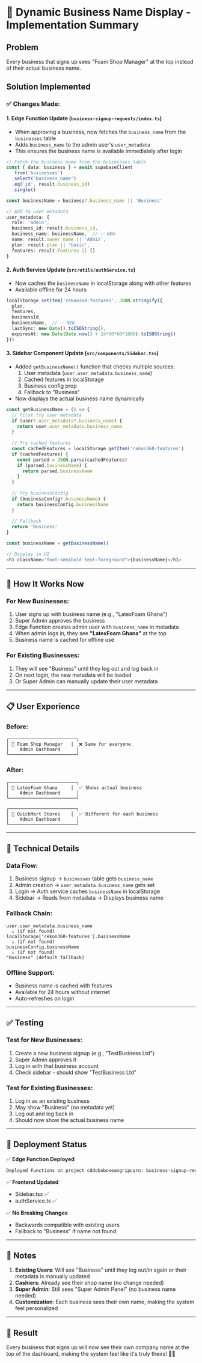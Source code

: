 # 🏢 Dynamic Business Name Display - Implementation Summary

## Problem
Every business that signs up sees "Foam Shop Manager" at the top instead of their actual business name.

## Solution Implemented

### ✅ **Changes Made:**

#### 1. **Edge Function Update** (`business-signup-requests/index.ts`)
- When approving a business, now fetches the `business_name` from the `businesses` table
- Adds `business_name` to the admin user's `user_metadata`
- This ensures the business name is available immediately after login

```typescript
// Fetch the business name from the businesses table
const { data: business } = await supabaseClient
  .from('businesses')
  .select('business_name')
  .eq('id', result.business_id)
  .single()

const businessName = business?.business_name || 'Business'

// Add to user metadata
user_metadata: {
  role: 'admin',
  business_id: result.business_id,
  business_name: businessName,  // ✅ NEW
  name: result.owner_name || 'Admin',
  plan: result.plan || 'basic',
  features: result.features || []
}
```

#### 2. **Auth Service Update** (`src/utils/authService.ts`)
- Now caches the `businessName` in localStorage along with other features
- Available offline for 24 hours

```typescript
localStorage.setItem('rekon360-features', JSON.stringify({
  plan,
  features,
  businessId,
  businessName,  // ✅ NEW
  lastSync: new Date().toISOString(),
  expiresAt: new Date(Date.now() + 24*60*60*1000).toISOString()
}))
```

#### 3. **Sidebar Component Update** (`src/components/Sidebar.tsx`)
- Added `getBusinessName()` function that checks multiple sources:
  1. User metadata (`user.user_metadata.business_name`)
  2. Cached features in localStorage
  3. Business config prop
  4. Fallback to "Business"
- Now displays the actual business name dynamically

```typescript
const getBusinessName = () => {
  // First try user metadata
  if (user?.user_metadata?.business_name) {
    return user.user_metadata.business_name
  }
  
  // Try cached features
  const cachedFeatures = localStorage.getItem('rekon360-features')
  if (cachedFeatures) {
    const parsed = JSON.parse(cachedFeatures)
    if (parsed.businessName) {
      return parsed.businessName
    }
  }
  
  // Try businessConfig
  if (businessConfig?.businessName) {
    return businessConfig.businessName
  }
  
  // Fallback
  return 'Business'
}

const businessName = getBusinessName()

// Display in UI
<h1 className="font-semibold text-foreground">{businessName}</h1>
```

---

## 🎯 How It Works Now

### **For New Businesses:**
1. User signs up with business name (e.g., "LatexFoam Ghana")
2. Super Admin approves the business
3. Edge Function creates admin user with `business_name` in metadata
4. When admin logs in, they see **"LatexFoam Ghana"** at the top
5. Business name is cached for offline use

### **For Existing Businesses:**
1. They will see "Business" until they log out and log back in
2. On next login, the new metadata will be loaded
3. Or Super Admin can manually update their user metadata

---

## 📋 User Experience

### Before:
```
┌─────────────────────────┐
│ 🏪 Foam Shop Manager   │  ❌ Same for everyone
│    Admin Dashboard      │
└─────────────────────────┘
```

### After:
```
┌─────────────────────────┐
│ 🏪 LatexFoam Ghana     │  ✅ Shows actual business
│    Admin Dashboard      │
└─────────────────────────┘

┌─────────────────────────┐
│ 🏪 QuickMart Stores    │  ✅ Different for each business
│    Admin Dashboard      │
└─────────────────────────┘
```

---

## 🔧 Technical Details

### **Data Flow:**
1. Business signup → `businesses` table gets `business_name`
2. Admin creation → `user_metadata.business_name` gets set
3. Login → Auth service caches `businessName` in localStorage
4. Sidebar → Reads from metadata → Displays business name

### **Fallback Chain:**
```
user.user_metadata.business_name
  ↓ (if not found)
localStorage['rekon360-features'].businessName
  ↓ (if not found)
businessConfig.businessName
  ↓ (if not found)
"Business" (default fallback)
```

### **Offline Support:**
- Business name is cached with features
- Available for 24 hours without internet
- Auto-refreshes on login

---

## ✅ Testing

### **Test for New Businesses:**
1. Create a new business signup (e.g., "TestBusiness Ltd")
2. Super Admin approves it
3. Log in with that business account
4. Check sidebar - should show "TestBusiness Ltd"

### **Test for Existing Businesses:**
1. Log in as an existing business
2. May show "Business" (no metadata yet)
3. Log out and log back in
4. Should now show the actual business name

---

## 🚀 Deployment Status

✅ **Edge Function Deployed**
```bash
Deployed Functions on project cddoboboxeangripcqrn: business-signup-requests
```

✅ **Frontend Updated**
- Sidebar.tsx ✅
- authService.ts ✅

✅ **No Breaking Changes**
- Backwards compatible with existing users
- Fallback to "Business" if name not found

---

## 📝 Notes

1. **Existing Users**: Will see "Business" until they log out/in again or their metadata is manually updated
2. **Cashiers**: Already see their shop name (no change needed)
3. **Super Admin**: Still sees "Super Admin Panel" (no business name needed)
4. **Customization**: Each business sees their own name, making the system feel personalized

---

## 🎉 Result

Every business that signs up will now see their own company name at the top of the dashboard, making the system feel like it's truly theirs! 🏢✨

